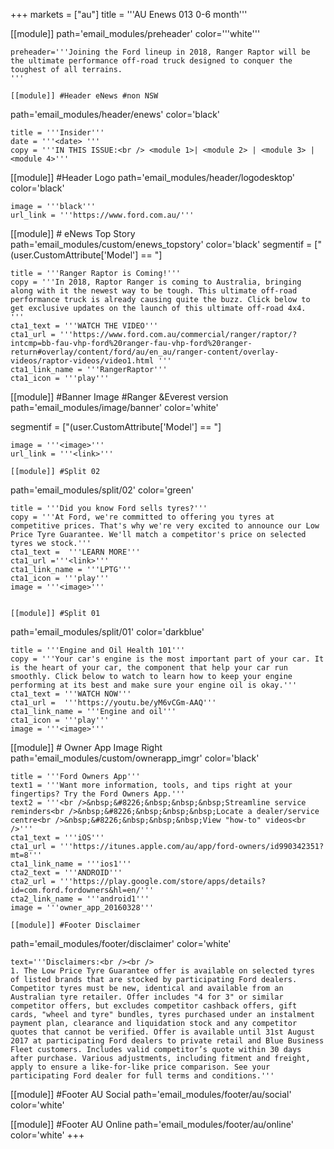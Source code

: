+++
markets = ["au"]
title = '''AU Enews 013 0-6 month'''

[[module]]
path='email_modules/preheader'
color='''white'''

	preheader='''Joining the Ford lineup in 2018, Ranger Raptor will be the ultimate performance off-road truck designed to conquer the toughest of all terrains.
    '''

	[[module]] #Header eNews #non NSW
path='email_modules/header/enews'
color='black'

	title = '''Insider'''
	date = '''<date> '''
	copy = '''IN THIS ISSUE:<br /> <module 1>| <module 2> | <module 3> |<module 4>'''

[[module]] #Header Logo
path='email_modules/header/logodesktop'
color='black'

	image = '''black'''
	url_link = '''https://www.ford.com.au/'''

[[module]] # eNews Top Story
path='email_modules/custom/enews_topstory'
color='black'
segmentif = ["(user.CustomAttribute['Model'] == <models name> </models>"]

	title = '''Ranger Raptor is Coming!'''
	copy = '''In 2018, Raptor Ranger is coming to Australia, bringing along with it the newest way to be tough. This ultimate off-road performance truck is already causing quite the buzz. Click below to get exclusive updates on the launch of this ultimate off-road 4x4.
    '''
	cta1_text = '''WATCH THE VIDEO'''
	cta1_url = '''https://www.ford.com.au/commercial/ranger/raptor/?intcmp=bb-fau-vhp-ford%20ranger-fau-vhp-ford%20ranger-return#overlay/content/ford/au/en_au/ranger-content/overlay-videos/raptor-videos/video1.html '''
	cta1_link_name = '''RangerRaptor'''
	cta1_icon = '''play'''


[[module]] #Banner Image	#Ranger &Everest version
path='email_modules/image/banner'
color='white'

segmentif = ["(user.CustomAttribute['Model'] == "]

	image = '''<image>'''
	url_link = '''<link>'''
    
    [[module]] #Split 02
path='email_modules/split/02'
color='green'

	title = '''Did you know Ford sells tyres?'''
	copy = '''At Ford, we're committed to offering you tyres at competitive prices. That's why we're very excited to announce our Low Price Tyre Guarantee. We'll match a competitor's price on selected tyres we stock.'''
	cta1_text =  '''LEARN MORE'''
	cta1_url ='''<link>'''
	cta1_link_name = '''LPTG''' 
	cta1_icon = '''play'''
	image = '''<image>'''


	[[module]] #Split 01
path='email_modules/split/01'
color='darkblue'

    title = '''Engine and Oil Health 101'''
	copy = '''Your car's engine is the most important part of your car. It is the heart of your car, the component that help your car run smoothly. Click below to watch to learn how to keep your engine performing at its best and make sure your engine oil is okay.'''
	cta1_text = '''WATCH NOW'''
	cta1_url =  '''https://youtu.be/yM6vCGm-AAQ'''
	cta1_link_name = '''Engine and oil'''
	cta1_icon = '''play'''
	image = '''<image>'''



[[module]] # Owner App Image Right
path='email_modules/custom/ownerapp_imgr'
color='black'

	title = '''Ford Owners App'''
	text1 = '''Want more information, tools, and tips right at your fingertips? Try the Ford Owners App.'''
	text2 = '''<br />&nbsp;&#8226;&nbsp;&nbsp;&nbsp;Streamline service reminders<br />&nbsp;&#8226;&nbsp;&nbsp;&nbsp;Locate a dealer/service centre<br />&nbsp;&#8226;&nbsp;&nbsp;&nbsp;View "how-to" videos<br />'''
	cta1_text = '''iOS'''
	cta1_url = '''https://itunes.apple.com/au/app/ford-owners/id990342351?mt=8'''
	cta1_link_name = '''ios1'''
	cta2_text = '''ANDROID'''
	cta2_url = '''https://play.google.com/store/apps/details?id=com.ford.fordowners&hl=en/'''
	cta2_link_name = '''android1'''
	image = '''owner_app_20160328'''
    
    [[module]] #Footer Disclaimer
path='email_modules/footer/disclaimer'
color='white'

	text='''Disclaimers:<br /><br />
	1. The Low Price Tyre Guarantee offer is available on selected tyres of listed brands that are stocked by participating Ford dealers. Competitor tyres must be new, identical and available from an Australian tyre retailer. Offer includes "4 for 3" or similar competitor offers, but excludes competitor cashback offers, gift cards, "wheel and tyre" bundles, tyres purchased under an instalment payment plan, clearance and liquidation stock and any competitor quotes that cannot be verified. Offer is available until 31st August 2017 at participating Ford dealers to private retail and Blue Business Fleet customers. Includes valid competitor’s quote within 30 days after purchase. Various adjustments, including fitment and freight, apply to ensure a like-for-like price comparison. See your participating Ford dealer for full terms and conditions.'''

[[module]] #Footer AU Social
path='email_modules/footer/au/social'
color='white'

[[module]] #Footer AU Online
path='email_modules/footer/au/online'
color='white'
+++

